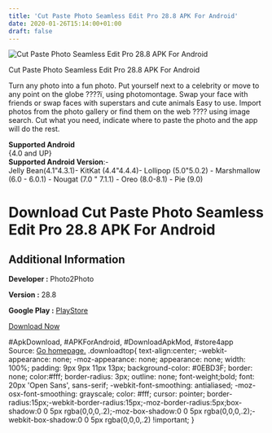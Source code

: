 ```yaml
---
title: 'Cut Paste Photo Seamless Edit Pro 28.8 APK For Android'
date: 2020-01-26T15:14:00+01:00
draft: false
---
```


![Cut Paste Photo Seamless Edit Pro 28.8 APK For Android](https://i0.wp.com/apkhome.net/wp-content/uploads/2020/01/Cut-Paste-Photo-Seamless-Edit-Pro-28.8.png "Cut Paste Photo Seamless Edit Pro 28.8 APK For Android")

  

Cut Paste Photo Seamless Edit Pro 28.8 APK For Android

Turn any photo into a fun photo. Put yourself next to a celebrity or move to any point on the globe ????ï¸ using photomontage. Swap your face with friends or swap faces with superstars and cute animals Easy to use. Import photos from the photo gallery or find them on the web ???? using image search. Cut what you need, indicate where to paste the photo and the app will do the rest.

**Supported Android**  
{4.0 and UP}  
**Supported Android Version**:-  
Jelly Bean(4.1"4.3.1)- KitKat (4.4"4.4.4)- Lollipop (5.0"5.0.2) - Marshmallow (6.0 - 6.0.1) - Nougat (7.0 " 7.1.1) - Oreo (8.0-8.1) - Pie (9.0)

Download Cut Paste Photo Seamless Edit Pro 28.8 APK For Android
===============================================================

Additional Information
----------------------

**Developer :** Photo2Photo

**Version :** 28.8

**Google Play :** [PlayStore](https://play.google.com/store/apps/details?id=com.eabdrazakov.photomontage)

  

[Download Now](https://store4app.co/post/cut-paste-photo-seamless-edit-pro-28-8-apk-for-android_1580046963)

  
#ApkDownload, #APKForAndroid, #DownloadApkMod, #store4app  
Source: [Go homepage.](https://store4app.co/post/cut-paste-photo-seamless-edit-pro-28-8-apk-for-android_1580046963) .downloadtop{ text-align:center; -webkit-appearance: none; -moz-appearance: none; appearance: none; width: 100%; padding: 9px 9px 11px 13px; background-color: #0EBD3F; border: none; color:#fff; border-radius: 3px; outline: none; font-weight;bold; font: 20px 'Open Sans', sans-serif; -webkit-font-smoothing: antialiased; -moz-osx-font-smoothing: grayscale; color: #fff; cursor: pointer; border-radius:15px;-webkit-border-radius:15px;-moz-border-radius:5px;box-shadow:0 0 5px rgba(0,0,0,.2);-moz-box-shadow:0 0 5px rgba(0,0,0,.2);-webkit-box-shadow:0 0 5px rgba(0,0,0,.2) !important; }